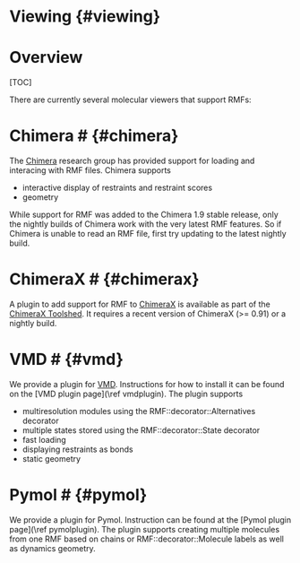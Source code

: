 Viewing {#viewing}
=======

# Overview #

[TOC]

There are currently several molecular viewers that support RMFs:

# Chimera # {#chimera}

The [Chimera](https://www.cgl.ucsf.edu/chimera/) research group has
provided support for loading and interacing with RMF files. Chimera
supports
- interactive display of restraints and restraint scores
- geometry

While support for RMF was added to the Chimera 1.9 stable release, only the
nightly builds of Chimera work with the very latest RMF features. So if Chimera
is unable to read an RMF file, first try updating to the latest nightly build.

# ChimeraX # {#chimerax}

A plugin to add support for RMF to
[ChimeraX](https://www.rbvi.ucsf.edu/chimerax/) is available as part of
the [ChimeraX Toolshed](https://cxtoolshed.rbvi.ucsf.edu/apps/chimeraxrmf).
It requires a recent version of ChimeraX (>= 0.91) or a nightly build.

# VMD # {#vmd}

We provide a plugin for
[VMD](http://www.ks.uiuc.edu/Research/vmd/). Instructions for how to
install it can be found on the [VMD plugin page](\ref vmdplugin). The
plugin supports
- multiresolution modules using the RMF::decorator::Alternatives decorator
- multiple states stored using the RMF::decorator::State decorator
- fast loading
- displaying restraints as bonds
- static geometry

# Pymol # {#pymol}

We provide a plugin for Pymol. Instruction can be found at the
[Pymol plugin page](\ref pymolplugin). The plugin supports creating
multiple molecules from one RMF based on chains or RMF::decorator::Molecule
labels as well as dynamics geometry.
